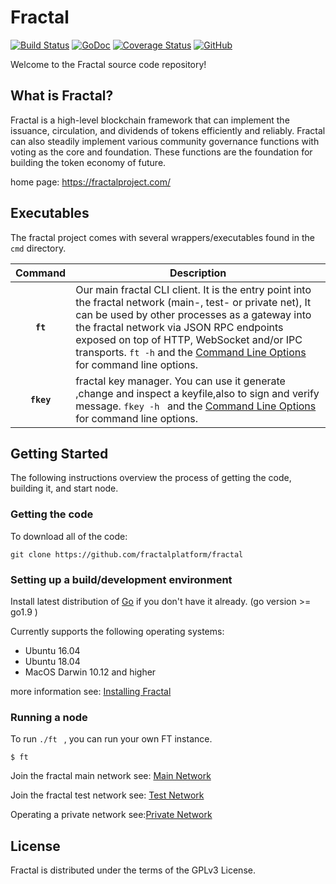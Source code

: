 # Fractal
[![Build Status](https://travis-ci.org/fractalplatform/fractal.svg?branch=master)](https://travis-ci.org/fractalplatform/fractal)
[![GoDoc](https://godoc.org/github.com/fractalplatform/fractal?status.svg)](https://godoc.org/github.com/fractalplatform/fractal)
[![Coverage Status](https://coveralls.io/repos/github/fractalplatform/fractal/badge.svg?branch=master)](https://coveralls.io/github/fractalplatform/fractal?branch=master)
[![GitHub](https://img.shields.io/github/license/fractalplatform/fractal.svg)](LICENSE)

Welcome to the Fractal source code repository!

## What is Fractal?
Fractal is a high-level blockchain framework that can implement the issuance, circulation, and dividends of tokens efficiently and reliably. Fractal can also steadily implement various community governance functions with voting as the core and foundation. These functions are the foundation for building the token economy of future.

home page:  https://fractalproject.com/


## Executables

The fractal project comes with several wrappers/executables found in the `cmd` directory.

| Command    | Description |
|:----------:|-------------|
| **`ft`** | Our main fractal CLI client. It is the entry point into the fractal network (main-, test- or private net),  It can be used by other processes as a gateway into the fractal network via JSON RPC endpoints exposed on top of HTTP, WebSocket and/or IPC transports. `ft -h` and the [Command Line Options](https://github.com/fractalplatform/fractal/wiki/Command-Line-Options) for command line options. |
| **`fkey`** | fractal key manager. You can use it generate ,change and inspect a keyfile,also to sign and verify message. `fkey -h ` and the [Command Line Options](https://github.com/fractalplatform/fractal/wiki/Command-Line-Options) for command line options. |


## Getting Started
The following instructions overview the process of getting the code, building it, and start node.

### Getting the code
To download all of the code:

`git clone https://github.com/fractalplatform/fractal`

### Setting up a build/development environment

Install latest distribution of [Go](https://golang.org/) if you don't have it already. (go version >= go1.9  )

Currently supports the following operating systems: 

* Ubuntu 16.04
* Ubuntu 18.04
* MacOS Darwin 10.12 and higher

more information see: [Installing Fractal](https://github.com/fractalplatform/fractal/wiki/Build-Fractal)


### Running a node

To run  `./ft ` , you can run your own FT instance.

`$ ft `

Join the fractal main network see: [Main Network](https://github.com/fractalplatform/fractal/wiki/Main-Network)

Join the fractal test network see: [Test Network](https://github.com/fractalplatform/fractal/wiki/Test-Network)

Operating a private network see:[Private Network](https://github.com/fractalplatform/fractal/wiki/Private-Network)



## License
Fractal is distributed under the terms of the GPLv3 License.
